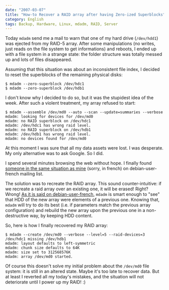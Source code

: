 ```yaml
---
date: "2007-03-07"
title: "How-to Recover a RAID array after having Zero-ized Superblocks"
category: English
tags: Backup, Hardware, Linux, mdadm, RAID, Server
---
```


Today `mdadm` send me a mail to warn that one of my hard drive (`/dev/hdd1`) was ejected from my RAID-5 array. After some manipulations (no writes, just reads on the file system to get informations) and reboots, I ended up with a file system in a strange state: the folder structure was totally messed up and lots of files disappeared.

Assuming that this situation was about an inconsistent file index, I decided to reset the superblocks of the remaining physical disks:

```shell-session
$ mdadm --zero-superblock /dev/hdc1
$ mdadm --zero-superblock /dev/hdb1
```

I don't know why I decided to do so, but it was the stupidest idea of the week. After such a violent treatment, my array refused to start:

```shell-session
$ mdadm --assemble /dev/md0 --auto --scan --update=summaries --verbose
mdadm: looking for devices for /dev/md0
mdadm: no RAID superblock on /dev/hdc1
mdadm: /dev/hdc1 has wrong raid level.
mdadm: no RAID superblock on /dev/hdb1
mdadm: /dev/hdb1 has wrong raid level.
mdadm: no devices found for /dev/md0
```

At this moment I was sure that all my data assets were lost. I was desperate. My only alternative was to ask Google. So I did.

I spend several minutes browsing the web without hope. I finally found [someone in the same situation as mine](https://lists.debian.org/debian-user-french/2006/03/msg00602.html) (sorry, in french) on debian-user-french mailing list.

The solution was to recreate the RAID array. This sound counter-intuitive: if we recreate a raid array over an existing one, it will be erased! Right? Wrong! [As it is said on debian-user-french](https://lists.debian.org/debian-user-french/2006/03/msg00607.html), `mdadm` is smart enough to "see" that HDD of the new array were elements of a previous one. Knowing that, `mdadm` will try to do its best (i.e. if parameters match the previous array configuration) and rebuild the new array upon the previous one in a non-destructive way, by keeping HDD content.

So, here is how I finally recovered my RAID array:

```shell-session
$ mdadm --create /dev/md0 --verbose --level=5 --raid-devices=3 /dev/hdc1 missing /dev/hdb1
mdadm: layout defaults to left-symmetric
mdadm: chunk size defaults to 64K
mdadm: size set to 312568576K
mdadm: array /dev/md0 started.
```

Of course this doesn't solve my initial problem about the `/dev/md0` file system: it is still in an altered state. Maybe it's too late to recover data. But at least I reverted all my today's mistakes, and the situation will not deteriorate until I power up my RAID! :)
